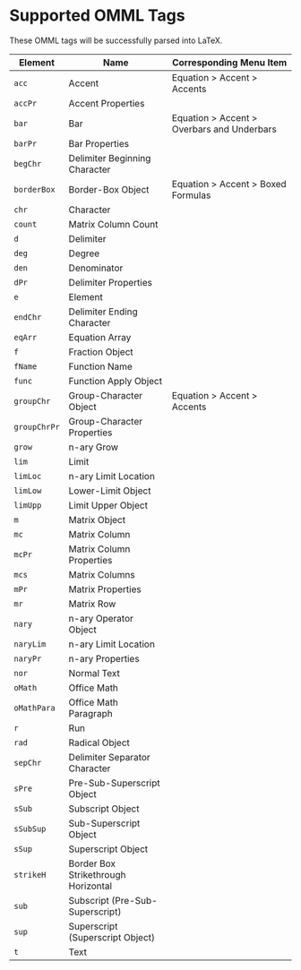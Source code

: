 # Supported OMML Tags
These OMML tags will be successfully parsed into LaTeX.


| Element      | Name                                | Corresponding Menu Item                    |
|--------------|-------------------------------------|--------------------------------------------|
| `acc`        | Accent                              | Equation > Accent > Accents                |
| `accPr`      | Accent Properties                   |                                            |
| `bar`        | Bar                                 | Equation > Accent > Overbars and Underbars |
| `barPr`      | Bar Properties                      |                                            |
| `begChr`     | Delimiter Beginning Character       |                                            |
| `borderBox`  | Border-Box Object                   | Equation > Accent > Boxed Formulas         |
| `chr`        | Character                           |                                            |
| `count`      | Matrix Column Count                 |                                            |
| `d`          | Delimiter                           |                                            |
| `deg`        | Degree                              |                                            |
| `den`        | Denominator                         |                                            |
| `dPr`        | Delimiter Properties                |                                            |
| `e`          | Element                             |                                            |
| `endChr`     | Delimiter Ending Character          |                                            |
| `eqArr`      | Equation Array                      |                                            |
| `f`          | Fraction Object                     |                                            |
| `fName`      | Function Name                       |                                            |
| `func`       | Function Apply Object               |                                            |
| `groupChr`   | Group-Character Object              | Equation > Accent > Accents                |
| `groupChrPr` | Group-Character Properties          |                                            |
| `grow`       | n-ary Grow                          |                                            |
| `lim`        | Limit                               |                                            |
| `limLoc`     | n-ary Limit Location                |                                            |
| `limLow`     | Lower-Limit Object                  |                                            |
| `limUpp`     | Limit Upper Object                  |                                            |
| `m`          | Matrix Object                       |                                            |
| `mc`         | Matrix Column                       |                                            |
| `mcPr`       | Matrix Column Properties            |                                            |
| `mcs`        | Matrix Columns                      |                                            |
| `mPr`        | Matrix Properties                   |                                            |
| `mr`         | Matrix Row                          |                                            |
| `nary`       | n-ary Operator Object               |                                            |
| `naryLim`    | n-ary Limit Location                |                                            |
| `naryPr`     | n-ary Properties                    |                                            |
| `nor`        | Normal Text                         |                                            |
| `oMath`      | Office Math                         |                                            |
| `oMathPara`  | Office Math Paragraph               |                                            |
| `r`          | Run                                 |                                            |
| `rad`        | Radical Object                      |                                            |
| `sepChr`     | Delimiter Separator Character       |                                            |
| `sPre`       | Pre-Sub-Superscript Object          |                                            |
| `sSub`       | Subscript Object                    |                                            |
| `sSubSup`    | Sub-Superscript Object              |                                            |
| `sSup`       | Superscript Object                  |                                            |
| `strikeH`    | Border Box Strikethrough Horizontal |                                            |
| `sub`        | Subscript (Pre-Sub-Superscript)     |                                            |
| `sup`        | Superscript (Superscript Object)    |                                            |
| `t`          | Text                                |                                            |
